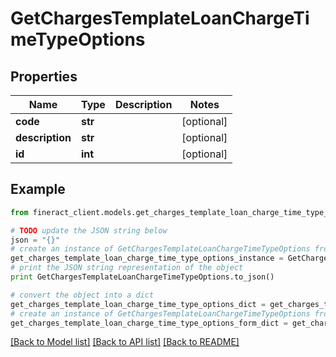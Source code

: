 # GetChargesTemplateLoanChargeTimeTypeOptions


## Properties

Name | Type | Description | Notes
------------ | ------------- | ------------- | -------------
**code** | **str** |  | [optional] 
**description** | **str** |  | [optional] 
**id** | **int** |  | [optional] 

## Example

```python
from fineract_client.models.get_charges_template_loan_charge_time_type_options import GetChargesTemplateLoanChargeTimeTypeOptions

# TODO update the JSON string below
json = "{}"
# create an instance of GetChargesTemplateLoanChargeTimeTypeOptions from a JSON string
get_charges_template_loan_charge_time_type_options_instance = GetChargesTemplateLoanChargeTimeTypeOptions.from_json(json)
# print the JSON string representation of the object
print GetChargesTemplateLoanChargeTimeTypeOptions.to_json()

# convert the object into a dict
get_charges_template_loan_charge_time_type_options_dict = get_charges_template_loan_charge_time_type_options_instance.to_dict()
# create an instance of GetChargesTemplateLoanChargeTimeTypeOptions from a dict
get_charges_template_loan_charge_time_type_options_form_dict = get_charges_template_loan_charge_time_type_options.from_dict(get_charges_template_loan_charge_time_type_options_dict)
```
[[Back to Model list]](../README.md#documentation-for-models) [[Back to API list]](../README.md#documentation-for-api-endpoints) [[Back to README]](../README.md)


